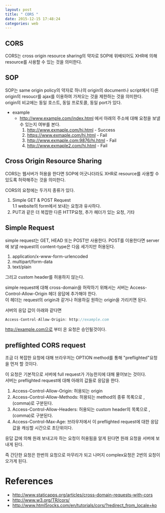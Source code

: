 ```yaml
---
layout: post
title: " CORS "
date: 2015-12-15 17:48:24
categories: web
---
```


## **CORS**
CORS는 cross origin resource sharing의 약자로 SOP에 위배되어도 XHR에 의해 resource를 사용할 수 있는 것을 의미한다.  

## **SOP**
SOP는 same origin policy의 약자로 하나의 origin의 document나 script에서 다른 origin의 resoucr를 ajax를 이용하여 가져오는 것을 제한하는 것을 의미한다.   
origin의 비교에는 동일 호스트, 동일 프로토콜, 동일 port가 있다.  

- example
  - http://www.example.com/index.html 에서 아래의 주소에 대해 요청을 보낼 수 있는지 여부를 본다.  
    1. http://www.exmaple.com/hi.html - Success
    2. https://www.exmaple.com/hi.html - Fail
    3. http://www.exmaple.com:9876/hi.html - Fail
    3. http://www.exmaple2.com/hi.html - Fail

## **Cross Origin Resource Sharing**
CORS는 웹서버가 허용을 한다면 SOP에 어긋나더라도 XHR로 resource를 사용할 수 있도록 허락해주는 것을 의미한다.  

CORS의 요청에는 두가지 종류가 있다.  
  1. Simple GET & POST Request  
  1.1 website의 form에서 보내는 요청과 유사하다.  
  2.  PUT과 같은 더 복잡한 다른 HTTP요청, 추가 헤더가 있는 요청, 기타

## **Simple Request**
simple request는 GET, HEAD 또는 POST만 사용한다. POST를 이용한다면 server에 보낼 request의 content-type은 다음 세가지만 허용된다.   
1. application/x-www-form-urlencoded  
2. multipart/form-data  
3. text/plain

그리고 custom header를 허용하지 않는다.

simple request에 대해 cross-domain을 허락하기 위해서는 서버는 Access-Control-Allow-Origin 헤더 응답에 추가해야 한다.   
이 헤더는 request의 origin과 같거나 허용하길 원하는 origin을 가리키면 된다. 

서버의 응답 값이 아래와 같다면   

```javascript
Access-Control-Allow-Origin: http://example.com
```

http://example.com으로 부터 온 요청은 승인될것이다. 

## **preflighted CORS request**
조금 더 복잡한 요청에 대해 브라우저는 OPTION method를 통해 "preflighted"요청을 먼저 할 것이다. 

이 요청은 기본적으로 서버에 full request가 가능한지에 대해 물어보는 것이다.  
서버는 preflighted request에 대해 아래의 값들로 응답을 한다.  
  1. Access-Control-Allow-Origin: 허용되는 origin  
  2. Access-Control-Allow-Methods: 허용되는 method의 종류 목록으로 ,(comma)로 구분된다.  
  3. Access-Control-Allow-Headers: 허용되는 custom header의 목록으로 ,(comma)로 구분된다.  
  4. Access-Control-Max-Age: 브라우저에서 이 preflighted request에 대한 응답 값을 캐싱할 시간으로 초단위이다.   


응답 값에 의해 원래 보내고자 하는 요청이 허용됨을 알게 된다면 원래 요청을 서버에 보내게 된다.  

즉 간단한 요청은 한번의 요청으로 마무리가 되고 나머지 complex요청은 2번의 요청이 오가게 된다.  


# References
  - http://www.staticapps.org/articles/cross-domain-requests-with-cors
  - http://www.w3.org/TR/cors/
  - http://www.html5rocks.com/en/tutorials/cors/?redirect_from_locale=ko
